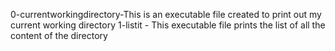 0-currentworkingdirectory-This is an executable file created to print out my current working directory
1-listit - This executable file prints the list of all the content of the directory
